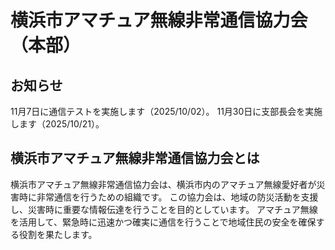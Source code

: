 # 横浜市アマチュア無線非常通信協力会（本部）

## お知らせ

11月7日に通信テストを実施します（2025/10/02）。
11月30日に支部長会を実施します（2025/10/21）。

## 横浜市アマチュア無線非常通信協力会とは

横浜市アマチュア無線非常通信協力会は、横浜市内のアマチュア無線愛好者が災害時に非常通信を行うための組織です。
この協力会は、地域の防災活動を支援し、災害時に重要な情報伝達を行うことを目的としています。
アマチュア無線を活用して、緊急時に迅速かつ確実に通信を行うことで地域住民の安全を確保する役割を果たします。
